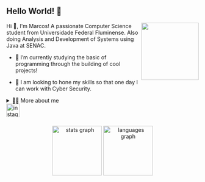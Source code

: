 <h2 align="left">Hello World! 👋</h2>


<img align="right" height="150" src="https://github.com/user-attachments/assets/d9d7ed8e-4ec4-4e75-a364-1b531f3b6b52"  />

<p>
  Hi 👋, I'm Marcos! A passionate Computer Science student from Universidade Federal Fluminense. Also doing Analysis and Development of Systems using Java at SENAC.

  - 🌱 I’m currently studying the basic of programming through the building of cool projects!

  - 🔭 I am looking to hone my skills so that one day I can work with Cyber Security.
</p>

<details>
  <summary>👨‍💻 More about me</summary>

  - 💬 I am 19 years old, currently living in Rio de Janeiro, Brazil.

  - ✨ I got into programming because of my friend João Gabriel, at about the age of 12 he told me about this site building thing, but I just thought it was a cool way he made money at the time. Fast forward 6 years, he contacted me on steam and I got amazed by how his life changed because of programming. He inspired me to get into Computer Science at his University and that's what I did! He supports me and is a great inspiration, I'm really thankful for him. 
</details>

<div align="left">
  <a href="https://www.instagram.com/vinissokk/" target="_blank">
    <img src="https://img.shields.io/static/v1?message=Instagram&logo=instagram&label=&color=E4405F&logoColor=white&labelColor=&style=for-the-badge" height="35" alt="instagram logo"  />
  </a>
</div>

###

<div align="center">
  <img src="https://github-readme-stats.vercel.app/api?username=Vinissokkj&hide_title=false&hide_rank=false&show_icons=true&include_all_commits=true&count_private=true&disable_animations=false&theme=dracula&locale=en&hide_border=false" height="130" alt="stats graph"  />
  <img src="https://github-readme-stats.vercel.app/api/top-langs?username=Vinissokkj&locale=en&hide_title=false&layout=compact&card_width=320&langs_count=5&theme=dracula&hide_border=false" height="130" alt="languages graph"  />
</div>


